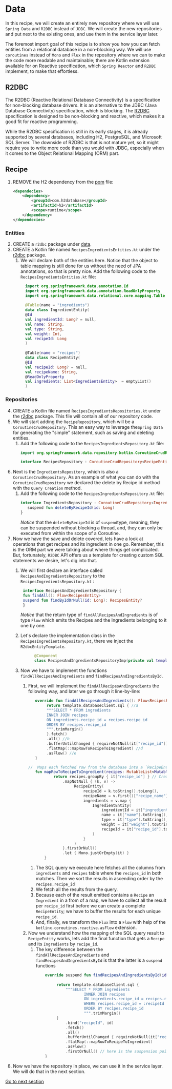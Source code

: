 # Data

In this recipe, we will create an entirely new repository where we will use `Spring Data` and  `R2DBC` instead of `JDBC`.
We will create the new repositories and put next to the existing ones, and use them in the service layer later.

The foremost import goal of this recipe is to show you how you can fetch entities from a relational database in a non-blocking way.
We will use `coroutines` instead of `Mono` and `Flux`  in the repository where we can to make the code more
readable and maintainable; there are Kotlin extension available for on Reactive specification, which `Spring Reactor` and `R2DBC` implement, to make that effortless.

## R2DBC

The R2DBC (Reactive Relational Database Connectivity) is a specification for non-blocking database drivers. It is an
alternative to the JDBC (Java Database Connectivity) specification, which is blocking.
The [R2DBC](https://r2dbc.io/) specification is designed to be non-blocking and reactive, which makes it a good fit for
reactive programming.

While the R2DBC specification is still in its early stages, it is already supported by several databases, including H2,
PostgreSQL, and Microsoft SQL Server.
The downside of R2DBC is that is not mature yet, so it might require you to write more code than you would with JDBC,
especially when it comes to the Object Relational Mapping (ORM) part.

## Recipe

1) REMOVE the H2 dependency from the [pom](../../../java-to-kotlin-complete/pom.xml) file:
    ```xml
    <dependecies>
        <dependency>
            <groupId>com.h2database</groupId>
            <artifactId>h2</artifactId>
            <scope>runtime</scope>
        </dependency>
   </dependecies>
    ```

### Entities

2) CREATE a  `r2dbc` package
   under [data](../../../java-to-kotlin-complete/src/main/kotlin/nl/alimeshkat/recipes/data).
3) CREATE a Kotlin file named `RecipesIngredientsEntities.kt` under
   the [r2dbc](../../../java-to-kotlin-complete/src/main/kotlin/nl/alimeshkat/recipes/data/r2dbc) package.
    1) We will declare both of the entities here. Notice that the object to table mapping is still done for us without
       the need of JPA annotations, so that is pretty nice. Add the following code to
       the `RecipesIngredientsEntities.kt` file:
        ```kotlin
          import org.springframework.data.annotation.Id
          import org.springframework.data.annotation.ReadOnlyProperty
          import org.springframework.data.relational.core.mapping.Table
          
          @Table(name = "ingredients")
          data class IngredientEntity(
          @Id
          val ingredientId: Long? = null,
          val name: String,
          val type: String,
          val weight: Int,
          val recipeId: Long
          )
          
          @Table(name = "recipes")
          data class RecipeEntity(
          @Id
          val recipeId: Long? = null,
          val recipeName: String,
          @ReadOnlyProperty
          val ingredients: List<IngredientsEntity>  = emptyList()
          )
        ``` 

### Repositories

4) CREATE a Kotlin file named  `RecipesIngredientsRepositories.kt` under
   the [r2dbc](../../../java-to-kotlin-complete/src/main/kotlin/nl/alimeshkat/recipes/data/r2dbc) package.
   This file will contain all of our repository code.
5) We will start adding the `RecipeRepository`, which will be a `CoroutineCrudRepository`. This an easy way to leverage
   the`Spring Data`
   for generating the "simple" statement, such as saving and deleting entities.
    1) Add the following code to the `RecipesIngredientsRepository.kt` file:
        ```kotlin
        import org.springframework.data.repository.kotlin.CoroutineCrudRepository
 
        interface RecipesRepository : CoroutineCrudRepository<RecipeEntity, Long>
        ```
6) Next is the `IngredientsRepository`, which is also a `CoroutineCrudRepository`. As an example of what you can do with
   the `CoroutineCrudRepository` we declared the delete by Recipe id method with the `Query Creation` method.
    1) Add the following code to the `RecipesIngredientsRepository.kt` file:
        ```Kotlin
        interface IngredientsRepository : CoroutineCrudRepository<IngredientEntity, Long> {
           suspend fun deleteByRecipeId(id: Long)
        }
        ```
       *Notice* that the `deleteByRecipeId` is of `suspend`type, meaning, they can be suspended without blocking a
       thread, and, they can only
       be executed from within the scope of a Coroutine.
7) Now we have the save and delete covered, lets have a look at operations that get recipes and its ingredient in one
   go.
   Remember, this is the ORM part we were talking about where things get complicated. But, fortunately, `R2DBC` API
   offers us
   a template for creating custom SQL statements we desire, let's dig into that.
    1) We will first declare an interface called `RecipesAndIngredientsRepository` to
       the `RecipesIngredientsRepository.kt` :
          ```Kotlin
           interface RecipesAndIngredientsRepository {
           fun findAll(): Flow<RecipesEntity> 
           suspend fun findByIdOrNull(id: Long): RecipesEntity?
           }
         ```
       *Notice* that the return type of  `findAllRecipesAndIngredients` is of type `Flow` which emits the Recipes and
       the Ingredients belonging to it one by one.

    2) Let's declare the implementation class in the `RecipesIngredientsRepository.kt`, there we inject
       the `R2dbcEntityTemplate`.
        ```Kotlin
              @Component
              class RecipesAndIngredientsRepositoryImp(private val template: R2dbcEntityTemplate) : RecipesAndIngredientsRepository {} 
        ```
    3) Now we have to implement the functions  `findAllRecipesAndIngredients` and `findRecipesAndIngredientsById`.
        1) First, we will implement the `findAllRecipesAndIngredients`  the following way, and later we go through it
           line-by-line:
            ```Kotlin
               override fun findAllRecipesAndIngredients(): Flow<RecipesEntity> {
                    return template.databaseClient.sql { //a
                    """SELECT * FROM ingredients  
                    INNER JOIN recipes
                    ON ingredients.recipe_id = recipes.recipe_id
                    ORDER BY recipes.recipe_id
                    """.trimMargin()
                    }.fetch() 
                    .all() //b
                    .bufferUntilChanged { requireNotNull(it["recipe_id"]) } //c
                    .flatMap(::mapRowToRecipeToIngredient) //d
                    .asFlow() //e
               } 
           
            //  Maps each fetched row from the database into a `RecipeEntity` and wraps it into  a `Mono` to be emitted further down the pipeline.
               fun mapRowToRecipeToIngredient(recipes: MutableList<MutableMap<String, Any>>): Publisher<RecipeEntity> {
                       return recipes.groupBy { it["recipe_id"] } // Create a Map based each unique recipe_id
                           .mapNotNull { (k, v) ->
                                RecipeEntity(
                                    recipeId = k.toString().toLong(),
                                    recipeName = v.first()["recipe_name"].toString(),
                                    ingredients = v.map {
                                        IngredientEntity(
                                            ingredientId = it["ingredient_id"].toString().toLong(),
                                            name = it["name"].toString(),
                                            type = it["type"].toString(),
                                            weight = it["weight"].toString().toInt(),
                                            recipeId = it["recipe_id"].toString().toLong()
                                        )
                                    }
                                )
                           }.firstOrNull()
                           .let { Mono.justOrEmpty(it) }
                   }
           ```
            1) The SQL query we execute here fetches all the columns from `ingredients` and `recipes` table where
               the `recipes_id` in both matches. Then we sort the results in ascending order by the `recipes.recipe_id`
            2) We fetch all the results from the query.
            3) Because each of the result emitted contains a `Recipe` an `Ingredient` in a from of a map, we have to
               collect all the result per `recipe_id` first before we can create a complete `RecipeEntity`; we have to  buffer the results for each
               unique `recipe_id`.
            4) And, finally, we transform the `Flux` into a `Flow` with help of the `kotlinx.coroutines.reactive.asFlow` extension.
        2) Now we understand how the mapping of the SQL query result to `RecipeEntity` works, lets add the final function that gets a `Recipe` and its `Ingredients` by  `recipe_id`.
           1) The key difference between the `findAllRecipesAndIngredients` and `findRecipesAndIngredientsById` is that the latter is a `suspend` functions
               ```Kotlin
                   override suspend fun findRecipesAndIngredientsById(id: Long): RecipesEntity? {
             
                        return template.databaseClient.sql {
                            """SELECT * FROM ingredients 
                                    INNER JOIN recipes 
                                    ON ingredients.recipe_id = recipes.recipe_id
                                    WHERE recipes.recipe_id = :recipeId
                                    ORDER BY recipes.recipe_id 
                                    """.trimMargin()
                        }
                            .bind("recipeId", id)
                            .fetch()
                            .all()
                            .bufferUntilChanged { requireNotNull(it["recipe_id"]) }
                            .flatMap(::mapRowToRecipeToIngredient)
                            .asFlow()
                            .firstOrNull() // here is the suspension point  
                   }
           

              ```
8) Now we have the repository in place, we can use it in the service layer. We will do that in the next section.     


[Go to next section](../3-service/Recipe.md)       
    